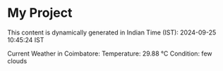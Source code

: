 # My Project

This content is dynamically generated in Indian Time (IST): 2024-09-25 10:45:24 IST


Current Weather in Coimbatore:
Temperature: 29.88 °C
Condition: few clouds
